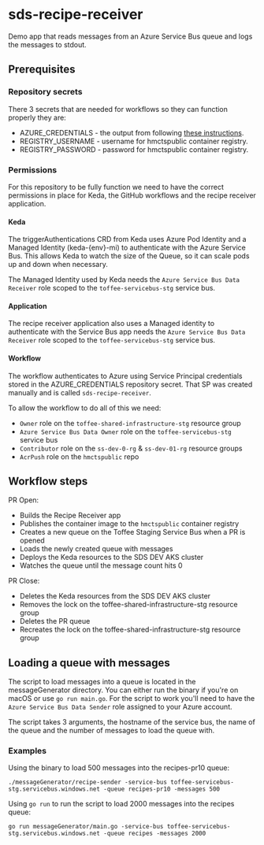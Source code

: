 # sds-recipe-receiver
Demo app that reads messages from an Azure Service Bus queue and logs the messages to stdout.

## Prerequisites 

### Repository secrets
There 3 secrets that are needed for workflows so they can function properly they are:
* AZURE_CREDENTIALS - the output from following [these instructions](https://github.com/marketplace/actions/azure-login#configure-deployment-credentials).
* REGISTRY_USERNAME - username for hmctspublic container registry.
* REGISTRY_PASSWORD - password for hmctspublic container registry.

### Permissions 
For this repository to be fully function we need to have the correct permissions in place for Keda, the GitHub workflows and the recipe receiver application.

#### Keda 
The triggerAuthentications CRD from Keda uses Azure Pod Identity and a Managed Identity (keda-{env}-mi) to authenticate with the Azure Service Bus. This allows Keda to watch the size of the Queue, so it can scale pods up and down when necessary.

The Managed Identity used by Keda needs the `Azure Service Bus Data Receiver` role scoped to the `toffee-servicebus-stg` service bus.

#### Application
The recipe receiver application also uses a Managed identity to authenticate with the Service Bus app needs the `Azure Service Bus Data Receiver` role scoped to the `toffee-servicebus-stg` service bus.

#### Workflow
The workflow authenticates to Azure using Service Principal credentials stored in the AZURE_CREDENTIALS repository secret. That SP was created manually and is called `sds-recipe-receiver`.

To allow the workflow to do all of this we need:
* `Owner` role on the `toffee-shared-infrastructure-stg` resource group
* `Azure Service Bus Data Owner` role on the `toffee-servicebus-stg` service bus
* `Contributor` role on the `ss-dev-0-rg` & `ss-dev-01-rg` resource groups
* `AcrPush` role on the `hmctspublic` repo

## Workflow steps
PR Open:
* Builds the Recipe Receiver app
* Publishes the container image to the `hmctspublic` container registry
* Creates a new queue on the Toffee Staging Service Bus when a PR is opened
* Loads the newly created queue with messages
* Deploys the Keda resources to the SDS DEV AKS cluster
* Watches the queue until the message count hits 0

PR Close:
* Deletes the Keda resources from the SDS DEV AKS cluster
* Removes the lock on the toffee-shared-infrastructure-stg resource group
* Deletes the PR queue
* Recreates the lock on the toffee-shared-infrastructure-stg resource group

## Loading a queue with messages

The script to load messages into a queue is located in the messageGenerator directory. You can either run the binary if you're on macOS or use `go run main.go`. For the script to work you'll need to have the `Azure Service Bus Data Sender` role assigned to your Azure account.

The script takes 3 arguments, the hostname of the service bus, the name of the queue and the number of messages to load the queue with.

### Examples
Using the binary to load 500 messages into the recipes-pr10 queue:

`./messageGenerator/recipe-sender -service-bus toffee-servicebus-stg.servicebus.windows.net -queue recipes-pr10 -messages 500`

Using `go run` to run the script to load 2000 messages into the recipes queue:

`go run messageGenerator/main.go -service-bus toffee-servicebus-stg.servicebus.windows.net -queue recipes -messages 2000`
